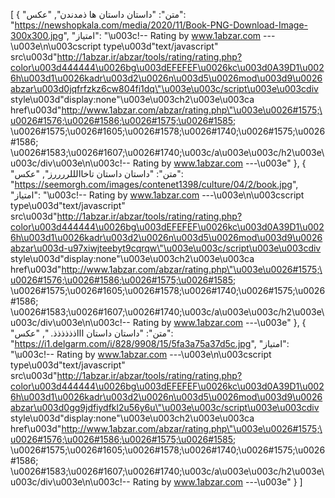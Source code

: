 [
  {
    "متن": "داستان داستان ها ذمدندن",
    "عکس": "https://newshopkala.com/media/2020/11/Book-PNG-Download-Image-300x300.jpg",
    "امتیاز": "\u003c!-- Rating by www.1abzar.com ---\u003e\n\u003cscript type\u003d\"text/javascript\" src\u003d\"http://1abzar.ir/abzar/tools/rating/rating.php?color\u003d444444\u0026bg\u003dEFEFEF\u0026kc\u003d0A39D1\u0026h\u003d1\u0026kadr\u003d2\u0026n\u003d5\u0026mod\u003d9\u0026abzar\u003d0jqfrfzkz6cw804fi1dq\"\u003e\u003c/script\u003e\u003cdiv style\u003d\"display:none\"\u003e\u003ch2\u003e\u003ca href\u003d\"http://www.1abzar.com/abzar/rating.php\"\u003e\u0026#1575;\u0026#1576;\u0026#1586;\u0026#1575;\u0026#1585; \u0026#1575;\u0026#1605;\u0026#1578;\u0026#1740;\u0026#1575;\u0026#1586; \u0026#1583;\u0026#1607;\u0026#1740;\u003c/a\u003e\u003c/h2\u003e\u003c/div\u003e\n\u003c!-- Rating by www.1abzar.com ---\u003e"
  },
  {
    "متن": "داستان داستان تاخاالللررررز",
    "عکس": "https://seemorgh.com/images/contenet1398/culture/04/2/book.jpg",
    "امتیاز": "\u003c!-- Rating by www.1abzar.com ---\u003e\n\u003cscript type\u003d\"text/javascript\" src\u003d\"http://1abzar.ir/abzar/tools/rating/rating.php?color\u003d444444\u0026bg\u003dEFEFEF\u0026kc\u003d0A39D1\u0026h\u003d1\u0026kadr\u003d2\u0026n\u003d5\u0026mod\u003d9\u0026abzar\u003d-u97xiwjteebyt9cqrqw\"\u003e\u003c/script\u003e\u003cdiv style\u003d\"display:none\"\u003e\u003ch2\u003e\u003ca href\u003d\"http://www.1abzar.com/abzar/rating.php\"\u003e\u0026#1575;\u0026#1576;\u0026#1586;\u0026#1575;\u0026#1585; \u0026#1575;\u0026#1605;\u0026#1578;\u0026#1740;\u0026#1575;\u0026#1586; \u0026#1583;\u0026#1607;\u0026#1740;\u003c/a\u003e\u003c/h2\u003e\u003c/div\u003e\n\u003c!-- Rating by www.1abzar.com ---\u003e"
  },
  {
    "متن": "داستان داستان اااذذذذذذ. ",
    "عکس": "https://i1.delgarm.com/i/828/9908/15/5fa3a75a37d5c.jpg",
    "امتیاز": "\u003c!-- Rating by www.1abzar.com ---\u003e\n\u003cscript type\u003d\"text/javascript\" src\u003d\"http://1abzar.ir/abzar/tools/rating/rating.php?color\u003d444444\u0026bg\u003dEFEFEF\u0026kc\u003d0A39D1\u0026h\u003d1\u0026kadr\u003d2\u0026n\u003d5\u0026mod\u003d9\u0026abzar\u003d0gg9jdfiydfkl2u56y6u\"\u003e\u003c/script\u003e\u003cdiv style\u003d\"display:none\"\u003e\u003ch2\u003e\u003ca href\u003d\"http://www.1abzar.com/abzar/rating.php\"\u003e\u0026#1575;\u0026#1576;\u0026#1586;\u0026#1575;\u0026#1585; \u0026#1575;\u0026#1605;\u0026#1578;\u0026#1740;\u0026#1575;\u0026#1586; \u0026#1583;\u0026#1607;\u0026#1740;\u003c/a\u003e\u003c/h2\u003e\u003c/div\u003e\n\u003c!-- Rating by www.1abzar.com ---\u003e"
  }
]
